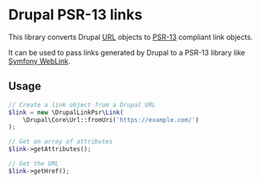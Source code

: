 # Drupal PSR-13 links

This library converts Drupal
[URL](https://api.drupal.org/api/drupal/core%21lib%21Drupal%21Core%21Url.php/class/Url/9.3.x)
objects to [PSR-13](https://www.php-fig.org/psr/psr-13/) compliant link objects.

It can be used to pass links generated by Drupal to a PSR-13 library
like [Symfony WebLink](https://github.com/symfony/web-link).

## Usage

```php
// Create a link object from a Drupal URL
$link = new \DrupalLinkPsr\Link(
    \Drupal\Core\Url::fromUri('https://example.com/')
);

// Get an array of attributes
$link->getAttributes();

// Get the URL
$link->getHref();
```